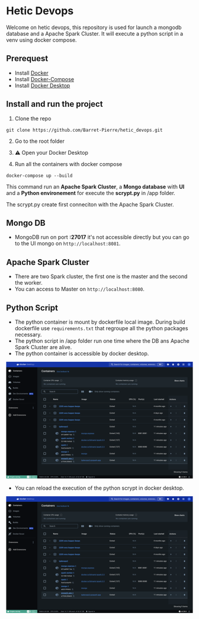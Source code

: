 # Hetic Devops

Welcome on hetic devops, this repository is used for launch a mongodb database and a Apache Spark Cluster.
It will execute a python script in a venv using docker compose.

## Prerequest

- Install [Docker](https://docs.docker.com/engine/install/)
- Install [Docker-Compose](https://docs.docker.com/compose/install/)
- Install [Docker Desktop](https://www.docker.com/products/docker-desktop/)

## Install and run the project

1. Clone the repo

```
git clone https://github.com/Barret-Pierre/hetic_devops.git
```

2. Go to the root folder

3. ⚠️ Open your Docker Desktop

4. Run all the containers with docker compose

```
docker-compose up --build
```

This command run an **Apache Spark Cluster**, a **Mongo database** with **UI** and a **Python environement** for execute the **scrypt.py** in /app folder.

The scrypt.py create first conneciton with the Apache Spark Cluster.

## Mongo DB

- MongoDB run on port **:27017** it's not accessible directly but you can go to the UI mongo on `http://localhost:8081`.

## Apache Spark Cluster

- There are two Spark cluster, the first one is the master and the second the worker.
- You can access to Master on `http://localhost:8080`.

## Python Script

- The python container is mount by dockerfile local image. During build dockerfile use `requirements.txt` that regroupe all the python packages necessary.
- The python script in /app folder run one time where the DB ans Apache Spark Cluster are alive.
- The python container is accessible by docker desktop.

![image](./docs/docker_desktop.png)

- You can reload the execution of the python scrypt in docker desktop.

![image](./docs/docker_desktop.png)
